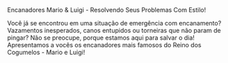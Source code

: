 Encanadores Mario & Luigi - Resolvendo Seus Problemas Com Estilo!

Você já se encontrou em uma situação de emergência com encanamento? 
Vazamentos inesperados, canos entupidos ou torneiras que não param de pingar? Não se preocupe, porque estamos aqui para salvar o dia! 
Apresentamos a vocês os encanadores mais famosos do Reino dos Cogumelos - Mario e Luigi!

